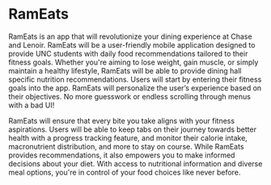 # RamEats

RamEats is an app that will revolutionize your dining experience at Chase and Lenoir. RamEats will be a user-friendly mobile application designed to provide UNC students with daily food recommendations tailored to their fitness goals. Whether you're aiming to lose weight, gain muscle, or simply maintain a healthy lifestyle, RamEats will be able to provide dining hall specific nutrition recommendations. Users will start by entering their fitness goals into the app. RamEats will personalize the user’s experience based on their objectives. No more guesswork or endless scrolling through menus with a bad UI!

RamEats will ensure that every bite you take aligns with your fitness aspirations. Users will be able to keep tabs on their journey towards better health with a progress tracking feature, and monitor their calorie intake, macronutrient distribution, and more to stay on course. While RamEats provides recommendations, it also empowers you to make informed decisions about your diet. With access to nutritional information and diverse meal options, you're in control of your food choices like never before.
